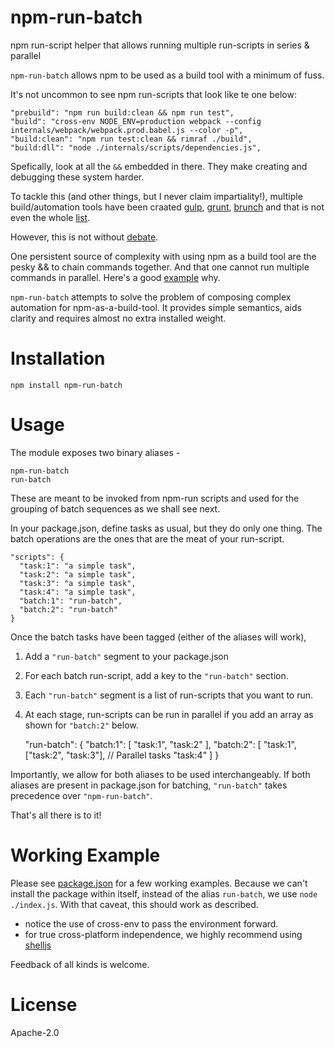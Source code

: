 # npm-run-batch
npm run-script helper that allows running multiple run-scripts in series & parallel

`npm-run-batch` allows npm to be used as a build tool with a minimum of fuss.

It's not uncommon to see npm run-scripts that look like te one below:

    "prebuild": "npm run build:clean && npm run test",
    "build": "cross-env NODE_ENV=production webpack --config internals/webpack/webpack.prod.babel.js --color -p",
    "build:clean": "npm run test:clean && rimraf ./build",
    "build:dll": "node ./internals/scripts/dependencies.js",

Spefically, look at all the `&&` embedded in there. They make creating and debugging these system harder.

To tackle this (and other things, but I never claim impartiality!), multiple build/automation tools have been craated [gulp](http://gulpjs.com/), [grunt](http://gruntjs.com/), [brunch](http://brunch.io/) and that is not even the whole [list](https://github.com/sindresorhus/awesome-nodejs#build-tools).

However, this is not without [debate](https://www.google.com/?ion=1&espv=2#q=grunt%20gulp%20or%20npm).

One persistent source of complexity with using npm as a build tool are the pesky && to chain commands together.
And that one cannot run multiple commands in parallel. Here's a good [example](http://stackoverflow.com/questions/30950032/how-can-i-run-multiple-npm-scripts-in-parallel) why.

`npm-run-batch` attempts to solve the problem of composing complex automation for npm-as-a-build-tool. 
It provides simple semantics, aids clarity and requires almost no extra installed weight.

# Installation

    npm install npm-run-batch

# Usage
The module exposes two binary aliases - 

    npm-run-batch
    run-batch

These are meant to be invoked from npm-run scripts and used for the grouping of batch sequences as
we shall see next. 


In your package.json, define tasks as usual, but they do only one thing.
The batch operations are the ones that are the meat of your run-script. 


    "scripts": {
      "task:1": "a simple task",
      "task:2": "a simple task",
      "task:3": "a simple task",
      "task:4": "a simple task",
      "batch:1": "run-batch",
      "batch:2": "run-batch"
    }

Once the batch tasks have been tagged (either of the aliases will work),
1. Add a `"run-batch"` segment to your package.json
2. For each batch run-script, add a key to the `"run-batch"` section.
3. Each `"run-batch"` segment is a list of run-scripts that you want to run.
4. At each stage, run-scripts can be run in parallel if you add an array as shown for
   `"batch:2"` below.


    "run-batch": {
			"batch:1": [
				"task:1",
        "task:2"
			],
			"batch:2": [
        "task:1",
        ["task:2", "task:3"], // Parallel tasks
        "task:4"
			]
    }

Importantly, we allow for both aliases to be used interchangeably. If both aliases are present
in package.json for batching, `"run-batch"` takes precedence over `"npm-run-batch"`.

That's all there is to it!

# Working Example
Please see [package.json](./package.json) for a few working examples. Because we can't install the package within itself, instead of the alias `run-batch`, we use `node ./index.js`. With that caveat, this should work as described.

- notice the use of cross-env to pass the environment forward.
- for true cross-platform independence, we highly recommend using [shelljs](http://documentup.com/shelljs/shelljs)

Feedback of all kinds is welcome.

# License
Apache-2.0

